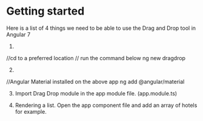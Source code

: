 # Getting started

Here is a list of 4 things we need to be able to use the Drag and Drop tool in Angular 7

1) 
//cd to a preferred location
// run the command below
ng new dragdrop

2)
//Angular Material installed on the above app
ng add @angular/material

3) Import Drag Drop module in the app module file. (app.module.ts)

4) Rendering a list. Open the app component file and add an array of hotels for example.
